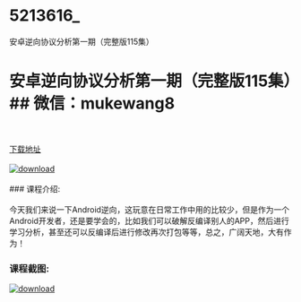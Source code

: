# 5213616_
安卓逆向协议分析第一期（完整版115集）
# 安卓逆向协议分析第一期（完整版115集）## 微信：mukewang8
<br/></br>[下载地址](http://www.36tz.cn/article/5213616 "下载地址")
<br/></br>[![download](http://36tz.cn/muke_img/2020_06_1-15-300x189.png "下载地址")](http://www.36tz.cn/article/5213616 "下载地址")
<br/></br>### 课程介绍:<br/></br>今天我们来说一下Android逆向，这玩意在日常工作中用的比较少，但是作为一个Android开发者，还是要学会的，比如我们可以破解反编译别人的APP，然后进行学习分析，甚至还可以反编译后进行修改再次打包等等，总之，广阔天地，大有作为！

### 课程截图:
[![download](http://36tz.cn/muke_img/2020_06_2-16.png "下载地址")](http://www.36tz.cn/article/5213616 "下载地址")

